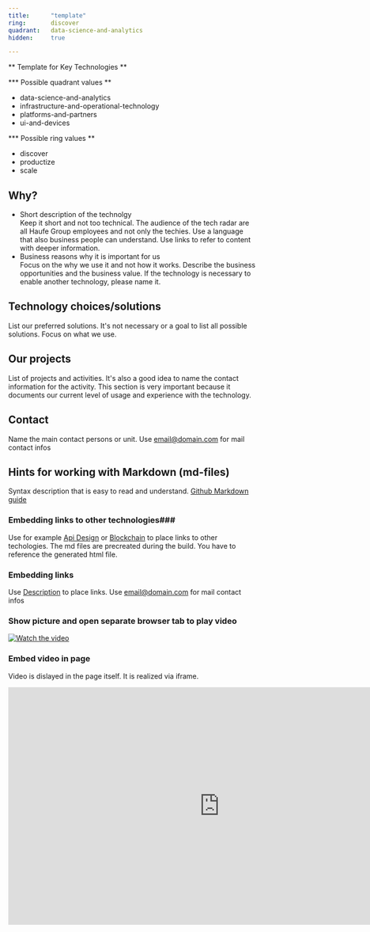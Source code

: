 ```yaml
---
title:      "template"
ring:       discover
quadrant:   data-science-and-analytics
hidden:     true

---
```


** Template for Key Technologies **

*** Possible quadrant values **

- data-science-and-analytics
- infrastructure-and-operational-technology
- platforms-and-partners
- ui-and-devices

*** Possible ring values **

- discover
- productize
- scale

## Why? ##

- Short description of the technolgy   
Keep it short and not too technical. The audience of the tech radar are all Haufe Group employees and not only the techies.
Use a language that also business people can understand. Use links to refer to content with deeper information.
- Business reasons why it is important for us   
Focus on the why we use it and not how it works.
Describe the business opportunities and the business value.
If the technology is necessary to enable another technology, please name it.

## Technology choices/solutions ##

List our preferred solutions. It's not necessary or a goal to list all possible solutions. Focus on what we use.

## Our projects ##

List of projects and activities. It's also a good idea to name the contact information for the activity.
This section is very important because it documents our current level of usage and experience with the technology. 

## Contact ##

Name the main contact persons or unit.
Use <email@domain.com> for mail contact infos

## Hints for working with Markdown (md-files) ##

Syntax description that is easy to read and understand.
[Github Markdown guide](https://guides.github.com/features/mastering-markdown/)

### Embedding links to other technologies###
Use for example [Api Design](./../platforms-and-partners/api-design.html) or  [Blockchain](./../infrastructure-and-operational-technology/blockchain.html) to place links to other techologies.
The md files are precreated during the build. You have to reference the generated html file.

### Embedding links ###
Use [Description](http://www.anylink.com) to place links.
Use <email@domain.com> for mail contact infos

### Show picture and open separate browser tab to play video ###
[![Watch the video](https://raw.github.com/GabLeRoux/WebMole/master/ressources/WebMole_Youtube_Video.png)](http://youtu.be/vt5fpE0bzSY)

### Embed video in page ###
Video is dislayed in the page itself. It is realized via iframe.
<iframe width="854" height="480" src="https://www.youtube.com/embed/yrRPLBYiiEc" frameborder="0" allowfullscreen></iframe>

